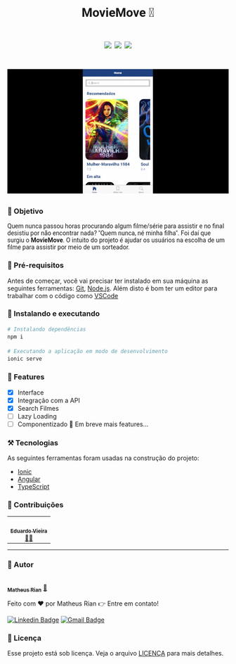 <h1 style="font-family: roboto;" align='center'>MovieMove 🚀</h1>

<h1 style="font-family: roboto;" align='center'>
  <img src='https://img.shields.io/static/v1?label=status&message=Desenvolvimento&color=ffd700&style=for-the-badge&logo=ionic'></img>
  <img src='https://img.shields.io/static/v1?label=MovieMove&message=1.0v&color=4169E1&style=for-the-badge&logo=mega'></img>
  <img src='https://img.shields.io/static/v1?label=Prox&message=1.1v&color=2E8B57&style=for-the-badge&logo=mega'></img>
</h1>

<h1 style="font-family: roboto;" align='center'>
  <img src='./readmeMedia/Ionic App (2).gif'></img>
</h1>


### :pushpin: Objetivo

<p style="font-family: roboto;">Quem nunca passou horas procurando algum filme/série para assistir e no final desistiu por não encontrar nada? "Quem nunca, né minha filha". Foi daí que surgiu o <strong>MovieMove</strong>. O intuito do projeto é ajudar os usuários na escolha de um filme para assistir por meio de um sorteador.</p>

### :hammer: Pré-requisitos 

Antes de começar, você vai precisar ter instalado em sua máquina as seguintes ferramentas: 
[Git](https://git-scm.com), [Node.js](https://nodejs.org/en/). 
Além disto é bom ter um editor para trabalhar com o código como [VSCode](https://code.visualstudio.com/)


### :rocket: Instalando e executando

```bash
# Instalando dependências
npm i

# Executando a aplicação em modo de desenvolvimento
ionic serve
``` 

### 🏁 Features 

- [X] Interface
- [x] Integração com a API
- [x] Search Filmes
- [ ] Lazy Loading
- [ ] Componentizado
:construction: Em breve mais features...

### ⚒️ Tecnologias

As seguintes ferramentas foram usadas na construção do projeto:

- [Ionic](https://ionicframework.com/)
- [Angular](https://angular.io/)
- [TypeScript](https://www.typescriptlang.org/)

### :muscle: Contribuições 
<table>
  <tr>
    <td align="center"><a href="https://github.com/Eduardo-Vieira"><img style="border-radius: 50%;" src="https://avatars3.githubusercontent.com/u/13556212?s=400&u=57b80ae71a6c8fcda75c78ffdd7b054b6b0b5535&v=4" width="100px;" alt=""/><br /><sub><b>Eduardo Vieira</b></sub></a><br /><a href="https://github.com/Eduardo-Vieira" title="EduardoVieira">👨‍🚀</a></td>
  </tr>
</table>

---
### :trident: Autor 

<a href="https://www.linkedin.com/in/matheus-rian-19b81a183/">
 <img style="border-radius: 50%;" src="https://avatars0.githubusercontent.com/u/53922139?s=460&u=78916fa8ef722becba440780b3f5756e66507bb7&v=4" width="100px;" alt=""/>
 <br />
 <sub><b>Matheus Rian</b></sub></a> <a href="https://www.linkedin.com/in/matheus-rian-19b81a183/" title="MatheusRian">🚀</a>


Feito com ❤️ por Matheus Rian :point_right: Entre em contato!

[![Linkedin Badge](https://img.shields.io/badge/-Matheus-blue?style=flat-square&logo=Linkedin&logoColor=white&link=https://www.linkedin.com/in/tgmarinho/)](https://www.linkedin.com/in/matheus-rian-19b81a183/) [![Gmail Badge](https://img.shields.io/badge/-souzamatheusrian@gmail.com-c14438?style=flat-square&logo=Gmail&logoColor=white&link=mailto:souzamatheusrian@gmail.com)](souzamatheusrian@gmail.com)

### :scroll: Licença

Esse projeto está sob licença. Veja o arquivo [LICENÇA](LICENSE.md) para mais detalhes.
